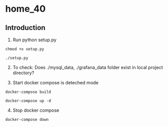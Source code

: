 # home_40

## Introduction
1. Run python setup.py
```
chmod +x setup.py

./setup.py
```

2. To check: Does ./mysql_data, ./grafana_data folder exist in local project directory?

3. Start docker compose is deteched mode
```
docker-compose build

docker-compose up -d

```
4. Stop docker compose
```
docker-compose down
```